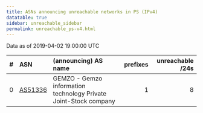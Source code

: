 ```yaml
---
title: ASNs announcing unreachable networks in PS (IPv4)
datatable: true
sidebar: unreachable_sidebar
permalink: unreachable_ps-v4.html
---
```


Data as of 2019-04-02 19:00:00 UTC


<div class="datatable-begin"></div>

|   # | ASN                                    | (announcing) AS name                                             |   prefixes |   unreachable /24s |
|----:|:---------------------------------------|:-----------------------------------------------------------------|-----------:|-------------------:|
|   0 | [AS51336](unreachable_AS51336-v4.html) | GEMZO - Gemzo information technology Private Joint-Stock company |          1 |                  8 |

<div class="datatable-end"></div>